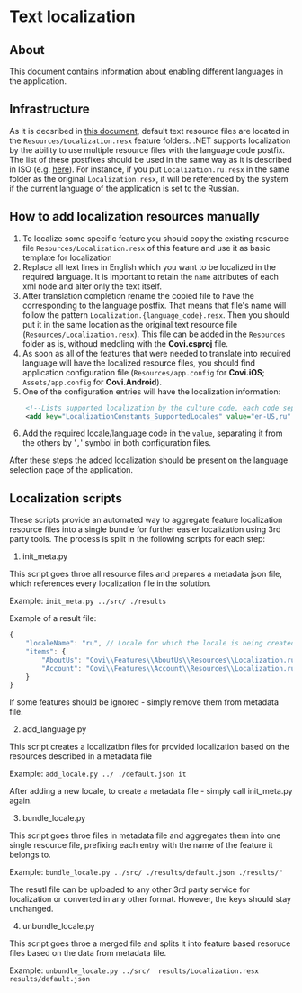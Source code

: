 # Text localization

## About

This document contains information about enabling different languages in the application.

## Infrastructure

As it is decsribed in [this document](resources.md), default text resource files are located in the `Resources/Localization.resx` feature folders. .NET supports localization by the ability to use multiple resource files with the language code postfix. The list of these postfixes should be used in the same way as it is described in ISO (e.g. [here](http://www.lingoes.net/en/translator/langcode.htm)). For instance, if you put `Localization.ru.resx` in the same folder as the original `Localization.resx`, it will be referenced by the system if the current language of the application is set to the Russian.

## How to add localization resources manually

1. To localize some specific feature you should copy the existing resource file `Resources/Localization.resx` of this feature and use it as basic template for localization
2. Replace all text lines in English which you want to be localized in the required language. It is important to retain the `name` attributes of each xml node and alter only the text itself.
3. After translation completion rename the copied file to have the corresponding to the language postfix. That means that file's name will follow the pattern `Localization.{language_code}.resx`. Then you should put it in the same location as the original text resource file (`Resources/Localization.resx`). This file can be added in the `Resources` folder as is, withoud meddling with the **Covi.csproj** file.
4. As soon as all of the features that were needed to translate into required language will have the localized resource files, you should find application configuration file (`Resources/app.config` for **Covi.iOS**; `Assets/app.config` for **Covi.Android**).
5. One of the configuration entries will have the localization information:

```xml
    <!--Lists supported localization by the culture code, each code separated by comma -->
    <add key="LocalizationConstants_SupportedLocales" value="en-US,ru" />
```

6. Add the required locale/language code in the `value`, separating it from the others by '`,`' symbol in both configuration files.

After these steps the added localization should be present on the language selection page of the application.

## Localization scripts

These scripts provide an automated way to aggregate feature localization resource files into a single bundle for further easier localization using 3rd party tools.
The process is split in the following scripts for each step:

1. init_meta.py

This script goes throe all resource files and prepares a metadata json file, which references every localization file in the solution.

Example: `init_meta.py ../src/ ./results`

Example of a result file:
```javascript
{
    "localeName": "ru", // Locale for which the locale is being created
    "items": {
        "AboutUs": "Covi\\Features\\AboutUs\\Resources\\Localization.ru.resx", // feature name (based on a folder name in which resources folder is being placed)
        "Account": "Covi\\Features\\Account\\Resources\\Localization.ru.resx", // path to a resource file
    }
}
```

If some features should be ignored - simply remove them from metadata file.

2. add_language.py

This script creates a localization files for provided localization based on the resources described in a metadata file

Example: `add_locale.py ../ ./default.json it`

After adding a new locale, to create a metadata file - simply call init_meta.py again.

3. bundle_locale.py

This script goes throe files in metadata file and aggregates them into one single resource file, prefixing each entry with the name of the feature it belongs to.

Example: `bundle_locale.py ../src/ ./results/default.json ./results/"`

The resutl file can be uploaded to any other 3rd party service for localization or converted in any other format. However, the keys should stay unchanged.

4. unbundle_locale.py

This script goes throe a merged file and splits it into feature based resoruce files based on the data from metadata file.

Example: `unbundle_locale.py ../src/  results/Localization.resx results/default.json`
